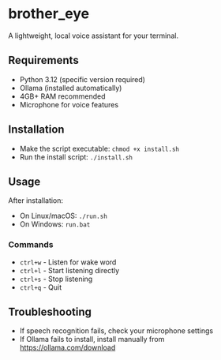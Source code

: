 # brother_eye

A lightweight, local voice assistant for your terminal.

## Requirements
- Python 3.12 (specific version required)
- Ollama (installed automatically)
- 4GB+ RAM recommended
- Microphone for voice features

## Installation
- Make the script executable: `chmod +x install.sh`
- Run the install script: `./install.sh`

## Usage
After installation:
- On Linux/macOS: `./run.sh`
- On Windows: `run.bat`

### Commands
- `ctrl+w` - Listen for wake word
- `ctrl+l` - Start listening directly
- `ctrl+s` - Stop listening
- `ctrl+q` - Quit

## Troubleshooting
- If speech recognition fails, check your microphone settings
- If Ollama fails to install, install manually from https://ollama.com/download
